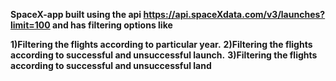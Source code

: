 
**SpaceX-app built using the api https://api.spaceXdata.com/v3/launches?limit=100  and has filtering options like**

**1)Filtering the flights according to particular year.**
**2)Filtering the flights according to successful and unsuccessful launch.**
**3)Filtering the flights according to successful and unsuccessful land**
